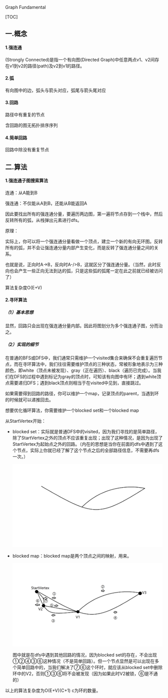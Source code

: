 Graph Fundamental

[TOC]

## 一.概念

#### 1.强连通

(Strongly Connected)是指一个有向图(Directed Graph)中任意两点v1、v2间存在v1到v2的路径(path)及v2到v1的路径。

#### 2.弧

有向图中的边，弧头与箭头对应，弧尾与箭头尾对应

#### 3.回路

路径中有重复的节点

含回路的图无拓扑排序序列

#### 4.简单回路

回路中除没有重复节点

## 二.算法

#### 1.强连通子图搜索算法

连通：从A能到B

强连通：不仅能从A到B，还能从B能返回A

因此要找出所有的强连通分量，要遍历两边图，第一遍将节点存到一个栈中，然后反转所有的弧，从栈弹出元素进行dfs。

原理：

实际上，你可以将一个强连通分量看做一个顶点，建立一个新的有向无环图。反转所有的弧，并不会让强连通分量内部产生变化，而是反转了强连通分量之间的关系。

也就是说，正向时A->B，反向时A-/>B，这就区分了强连通分量。（当然，此时反向也会产生一些正向无法到达的弧，只是这些弧的弧尾一定在此之前就已经被访问了）

算法复杂度O(E+V)

#### 2.寻环算法

##### （1）基本思想

显然，回路只会出现在强连通分量内部。因此将图划分为多个强连通子图，分而治之。

##### （2）实现的细节

在普通的BFS或DFS中，我们通常只需维护一个visited集合来确保不会重复遍历节点，而在寻环算法中，我们往往需要维护顶点的三种状态，常被形象地表示为三种颜色，即white（顶点未被发现）、gray（正在遍历）、black（遍历已完成）。当我们在DFS的过程中遇到标记为gray的顶点时，可知该有向图中有环；遇到white顶点需要递归DFS；遇到black顶点则相当于在visited中见到，直接跳过。

如果需要得到回路的路径，你可以维护一个map，记录顶点的parent，当遇到环的时候就可以递推回去。

想要优化循环算法，你需要维护一个blocked set和一个blocked map

从StartVertex开始：

- blocked set：实际就是普通DFS中的visited，因为我们寻找的是简单路径，除了StartVertex之外的顶点不应该重复出现；出现了这种情况，是因为出现了StartVertex为起始点之外的回路。（内在的思想是当你在前面的dfs中遇到了这个节点，实际上你就已经了解了这个节点之后的全部路径信息，不需要再dfs一次。）

  ![image-20200411222728055](assets/image-20200411222728055.png)

- blocked map：blocked map是两个顶点之间的映射，用来。

  ![image-20200411225943529](assets/image-20200411225943529.png)

  图中就是在dfs中遇到其他回路的情况，因为blocked set的存在，不会出现①②④③⑥这种情况（不是简单回路）。但一个节点显然是可以出现在多个简单回路中的，当我们解决了⑦⑥这个环时，就应该从blocked set中删除环中的V2，否则①③⑥将不会被发现（因为如果此时V2被锁，⑥是不通的）

   

以上的算法复杂度为O(E+V)(C+1) c为环的数量。
